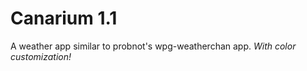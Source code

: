 # Canarium 1.1 
A weather app similar to probnot's wpg-weatherchan app.
*With color customization!*
